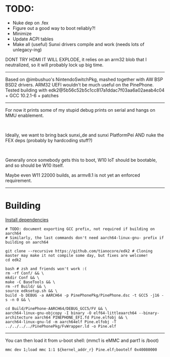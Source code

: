 # TODO:
* Nuke dep on .fex
* Figure out a good way to boot reliably?!
* Minimize
* Update ACPI tables
* Make all (useful) Sunxi drivers compile and work (needs lots of unlegacy-ing)

DONT TRY HDMI IT WILL EXPLODE, it relies on an arm32 blob that I neutralized, so it will probably lock up big time.

-----

Based on @imbushuo's NintendoSwitchPkg, mashed together with AW BSP BSD2 drivers. ARM32 UEFI wouldn't be
much useful on the PinePhone. Tested building with edk2@5b56c52b5c1cc817a1ddac7f03aa6a02aeab4c04 + GCC 10.2.1-6 + patches

-----

For now it prints some of my stupid debug prints on serial and hangs on MMU enablement.

</br>

Ideally, we want to bring back sunxi_de and sunxi PlatformPei AND nuke the FEX deps (probably by hardcoding stuff?)

</br>

Generally once somebody gets this to boot, W10 IoT should be bootable, and so should be W10 itself.

Maybe even W11 22000 builds, as armv8.1 is not yet an enforced requirement.

-----

# Building

[Install dependencies](https://github.com/tianocore/tianocore.github.io/wiki/Using-EDK-II-with-Native-GCC#install-required-software-from-apt)

```
# TODO: document exporting GCC prefix, not required if building on aarch64
# Similarly, the last commands don't need aarch64-linux-gnu- prefix if building on aarch64

git clone --recursive https://github.com/tianocore/edk2 # Cloning master may make it not compile some day, but fixes are welcome!
cd edk2

bash # zsh and friends won't work :(
rm -rf Conf/ && \
mkdir Conf && \
make -C BaseTools && \
rm -rf Build/ && \
source edksetup.sh && \
build -b DEBUG -a AARCH64 -p PinePhonePkg/PinePhone.dsc -t GCC5 -j16 -s -n 0 && \

cd Build/PinePhone-AARCH64/DEBUG_GCC5/FV && \
aarch64-linux-gnu-objcopy -I binary -O elf64-littleaarch64 --binary-architecture aarch64 PINEPHONE_EFI.fd Pine.elfobj && \
aarch64-linux-gnu-ld -m aarch64elf Pine.elfobj -T ../../../../PinePhonePkg/FvWrapper.ld -o Pine.elf
```

-----
You can then load it from u-boot shell: (mmc1 is eMMC and part1 is /boot)

`mmc dev 1;load mmc 1:1 ${kernel_addr_r} Pine.elf;bootelf 0x40080000`
